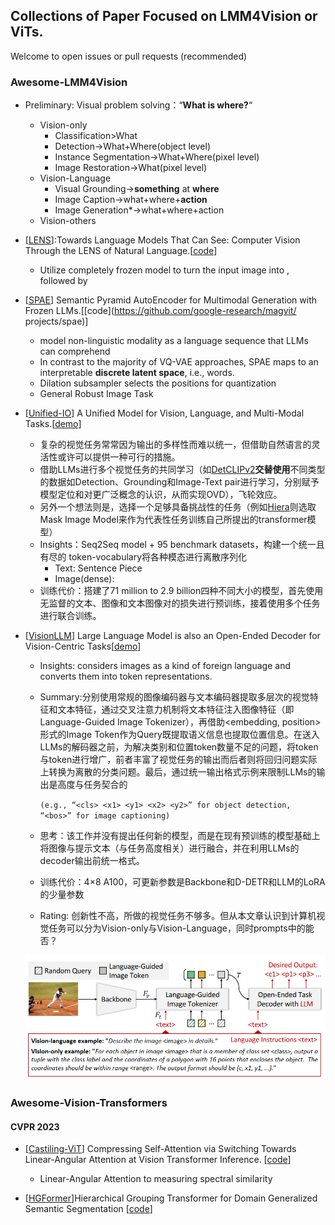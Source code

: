 ## Collections of Paper Focused on LMM4Vision or ViTs.

Welcome to open issues or pull requests (recommended)

### Awesome-LMM4Vision

- Preliminary: Visual problem solving：“**What is where?**“
  - Vision-only
    - Classification>What
    - Detection->What+Where(object level)
    - Instance Segmentation->What+Where(pixel level)
    - Image Restoration->What(pixel level)
  - Vision-Language
    - Visual Grounding->**something** at **where**
    - Image Caption->what+where+**action**
    - Image Generation*->what+where+action
  - Vision-others

- [[LENS](https://arxiv.org/pdf/2306.16410.pdf)]:Towards Language Models That Can See: Computer Vision Through the LENS of Natural Language.[[code](https://github.com/ContextualAI/lens)]
  
  - Utilize completely frozen model to turn the input image into <Tags><Attributes><Captions>, followed by <question>
  
- [[SPAE](http://arxiv.org/abs/2306.17842)] Semantic Pyramid AutoEncoder for Multimodal Generation with Frozen LLMs.[[code](https://github.com/google-research/magvit/ projects/spae)]
  
  - model non-linguistic modality as a language sequence that LLMs can comprehend
  - In contrast to the majority of VQ-VAE approaches, SPAE maps to an interpretable **discrete latent space**, i.e., words.
  - Dilation subsampler selects the positions for quantization
  - General Robust Image Task
  
- [[Unified-IO](https://arxiv.org/abs/2206.08916)] A Unified Model for Vision, Language, and Multi-Modal Tasks.[[demo](https://unified-io.allenai.org/)]

  - 复杂的视觉任务常常因为输出的多样性而难以统一，但借助自然语言的灵活性或许可以提供一种可行的措施。
  - 借助LLMs进行多个视觉任务的共同学习（如[DetCLIPv2](https://arxiv.org/pdf/2304.04514.pdf)**交替使用**不同类型的数据如Detection、Grounding和Image-Text pair进行学习，分别赋予模型定位和对更广泛概念的认识，从而实现OVD），飞轮效应。
  - 另外一个想法则是，选择一个足够具备挑战性的任务（例如[Hiera](https://arxiv.org/abs/2306.00989)则选取Mask Image Model来作为代表性任务训练自己所提出的transformer模型）
  - Insights：Seq2Seq model + 95 benchmark datasets，构建一个统一且有尽的 token-vocabulary将各种模态进行离散序列化
    - Text: Sentence Piece
    - Image(dense): 
  - 训练代价：搭建了71 million to 2.9 billion四种不同大小的模型，首先使用无监督的文本、图像和文本图像对的损失进行预训练，接着使用多个任务进行联合训练。

- [[VisionLLM](https://arxiv.org/abs/2305.11175)] Large Language Model is also an Open-Ended Decoder for Vision-Centric Tasks[[demo](https://igpt.opengvlab.com/)]

  - Insights: considers images as a kind of foreign language and converts them into token representations.

  - Summary:分别使用常规的图像编码器与文本编码器提取多层次的视觉特征和文本特征，通过交叉注意力机制将文本特征注入图像特征（即Language-Guided Image Tokenizer），再借助<embedding, position>形式的Image Token作为Query既提取语义信息也提取位置信息。在送入LLMs的解码器之前，为解决类别和位置token数量不足的问题，将<class>token与<position>token进行增广，前者丰富了视觉任务的输出而后者则将回归问题实际上转换为离散的分类问题。最后，通过统一输出格式示例来限制LLMs的输出是高度与任务契合的

    `(e.g., “<cls> <x1> <y1> <x2> <y2>” for object detection, “<bos>” for image captioning)`

  - 思考：该工作并没有提出任何新的模型，而是在现有预训练的模型基础上将图像与提示文本（与任务高度相关）进行融合，并在利用LLMs的decoder输出前统一格式。

  - 训练代价：4$\times$8 A100，可更新参数是Backbone和D-DETR和LLM的LoRA的少量参数

  - Rating: 创新性不高，所做的视觉任务不够多。但从本文章认识到计算机视觉任务可以分为Vision-only与Vision-Language，同时prompts中的<image>能否？

  ![](./figs/LLMVision.png)

### Awesome-Vision-Transformers

#### CVPR 2023

- [[Castiling-ViT](https://openaccess.thecvf.com/content/CVPR2023/papers/You_Castling-ViT_Compressing_Self-Attention_via_Switching_Towards_Linear-Angular_Attention_at_Vision_CVPR_2023_paper.pdf)] Compressing Self-Attention via Switching Towards Linear-Angular Attention at Vision Transformer Inference. [[code](https://www.haoranyou.com/castling-vit/)]
  - Linear-Angular Attention to measuring spectral similarity

- [[HGFormer](https://openaccess.thecvf.com/content/CVPR2023/papers/Ding_HGFormer_Hierarchical_Grouping_Transformer_for_Domain_Generalized_Semantic_Segmentation_CVPR_2023_paper.pdf)]Hierarchical Grouping Transformer for Domain Generalized Semantic Segmentation [[code](https://github.com/dingjiansw101/HGFormer)]

